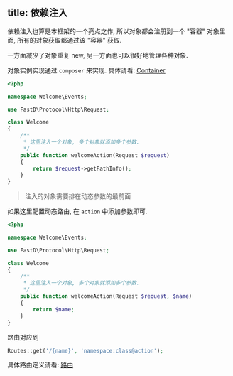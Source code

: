 title: 依赖注入
---
依赖注入也算是本框架的一个亮点之作, 所以对象都会注册到一个 "容器" 对象里面, 所有的对象获取都通过该 "容器" 获取.

一方面减少了对象重复 new, 另一方面也可以很好地管理各种对象.

对象实例实现通过 `composer` 来实现. 具体请看: [Container]()

```php
<?php

namespace Welcome\Events;

use FastD\Protocol\Http\Request;

class Welcome
{
    /**
     * 这里注入一个对象, 多个对象就添加多个参数.
     */
    public function welcomeAction(Request $request)
    {
    	return $request->getPathInfo();
    }
}
```

> 注入的对象需要排在动态参数的最前面

如果这里配置动态路由, 在 `action` 中添加参数即可.

```php
<?php

namespace Welcome\Events;

use FastD\Protocol\Http\Request;

class Welcome
{
    /**
     * 这里注入一个对象, 多个对象就添加多个参数.
     */
    public function welcomeAction(Request $request, $name)
    {
    	return $name;
    }
}
```

路由对应到

```php
Routes::get('/{name}', 'namespace:class@action');
```

具体路由定义请看: [路由]()
